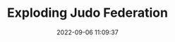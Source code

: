 ---
date: 2022-09-06 11:09:37
title: 'Exploding Judo Federation'	
tags: [free, 3D fighter, PC]
img: https://i.imgur.com/7DbpxxA.png
price: Free	
link: https://dermondhase.itch.io/exploding-judo-federation	
discord: http://discord.gg/vXKrvpV	
twitter: https://twitter.com/AndreaDProjects
---
